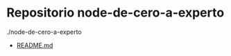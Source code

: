 # Repositorio node-de-cero-a-experto 
./node-de-cero-a-experto
 * [README.md](./node-de-cero-a-experto/README.md)
